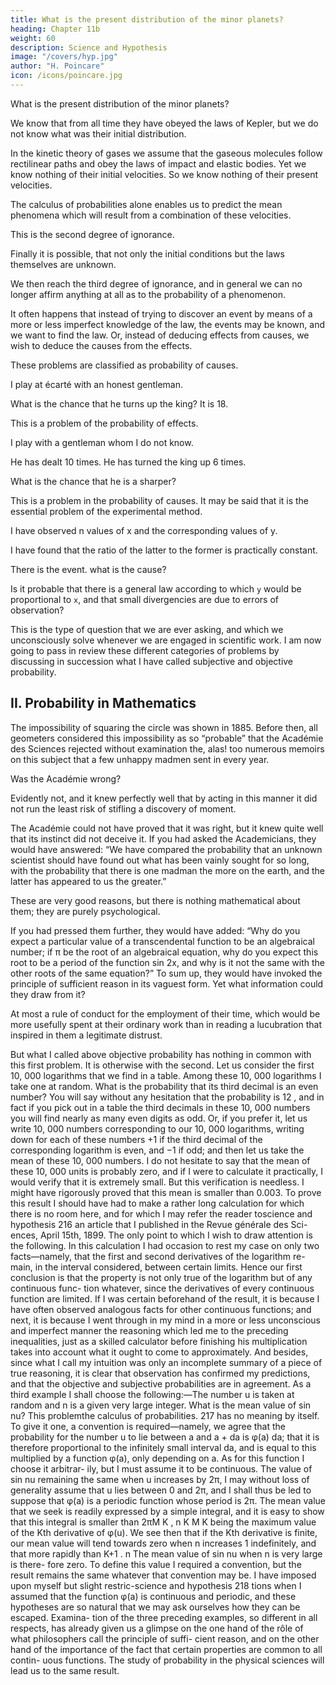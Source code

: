 ```yaml
---
title: What is the present distribution of the minor planets?
heading: Chapter 11b
weight: 60
description: Science and Hypothesis
image: "/covers/hyp.jpg"
author: "H. Poincare"
icon: /icons/poincare.jpg
---
```




What is the present distribution of the minor planets? 

We know that from all time they have obeyed the laws of Kepler, but we do not know what was their
initial distribution. 

In the kinetic theory of gases we assume that the gaseous molecules follow rectilinear paths and obey the laws of impact and elastic bodies. Yet we know nothing of their initial velocities. So we know nothing of their present velocities. 

The calculus of probabilities alone enables us to predict the mean phenomena which will result from a combination of these velocities. 

This is the second degree of ignorance. 

Finally it is possible, that not only the initial conditions but the laws themselves are unknown. 

We then reach the third degree of ignorance, and in general we can no longer affirm anything at all as to the probability of a phenomenon. 

It often happens that instead of trying to discover an event by means of a more or less imperfect knowledge of the law, the events may be known, and we want to find the law. Or, instead of deducing effects from causes, we wish to deduce the causes from the effects. 

These problems are classified as probability of causes.

<!-- , and are the most interesting of all from their scientific applica-
tions. --> 

I play at écarté with an honest gentleman. 

What is the chance that he turns up the king? It is 18. 

This is a problem of the probability of effects. 

I play with a gentleman whom I do not know.

He has dealt 10 times. He has turned the king up 6 times. 

What is the chance that he is a sharper? 

This is a problem in the probability of causes. It may be said that it is the essential problem of the experimental method. 

I have observed n values of x and the corresponding values of y. 

I have found that the ratio of the latter to the former is practically constant. 

There is the event. what is the cause? 

Is it probable that there is a general law according to which `y` would be proportional to `x`, and that small divergencies are due to errors of observation? 

This is the type of question that we are ever asking, and which we unconsciously solve whenever we are engaged in scientific
work. I am now going to pass in review these different categories of problems by discussing in succession what I
have called subjective and objective probability.

## II. Probability in Mathematics

The impossibility of squaring the circle was shown in 1885. Before then, all geometers considered this impossibility as so “probable” that the Académie des Sciences rejected without examination the, alas! too numerous memoirs on this subject that a few unhappy madmen sent in every year.

Was the Académie wrong? 

Evidently not, and it knew perfectly well that by acting in this manner it did not run the least risk of stifling a discovery of moment.

The Académie could not have proved that it was right, but it knew quite well that its instinct did not deceive
it. If you had asked the Academicians, they would have answered: “We have compared the probability that an
unknown scientist should have found out what has been vainly sought for so long, with the probability that there
is one madman the more on the earth, and the latter
has appeared to us the greater.” 

These are very good reasons, but there is nothing mathematical about them; they are purely psychological. 

If you had pressed them further, they would have added: “Why do you expect a particular value of a transcendental function to be an algebraical number; if π be the root of an algebraical equation, why do you expect this root to be a period
of the function sin 2x, and why is it not the same with the other roots of the same equation?” To sum up, they
would have invoked the principle of sufficient reason in its vaguest form. Yet what information could they draw
from it? 

At most a rule of conduct for the employment of their time, which would be more usefully spent at their ordinary work than in reading a lucubration that inspired in them a legitimate distrust. 

But what I called above objective probability has nothing in common with
this first problem. It is otherwise with the second. Let
us consider the first 10, 000 logarithms that we find in
a table. Among these 10, 000 logarithms I take one at
random. What is the probability that its third decimal
is an even number? You will say without any hesitation
that the probability is 12 , and in fact if you pick out in
a table the third decimals in these 10, 000 numbers you
will find nearly as many even digits as odd. Or, if you
prefer it, let us write 10, 000 numbers corresponding to
our 10, 000 logarithms, writing down for each of these
numbers +1 if the third decimal of the corresponding
logarithm is even, and −1 if odd; and then let us take
the mean of these 10, 000 numbers. I do not hesitate
to say that the mean of these 10, 000 units is probably
zero, and if I were to calculate it practically, I would
verify that it is extremely small. But this verification is
needless. I might have rigorously proved that this mean
is smaller than 0.003. To prove this result I should have
had to make a rather long calculation for which there is
no room here, and for which I may refer the reader toscience and hypothesis
216
an article that I published in the Revue générale des Sci-
ences, April 15th, 1899. The only point to which I wish
to draw attention is the following. In this calculation I
had occasion to rest my case on only two facts—namely,
that the first and second derivatives of the logarithm re-
main, in the interval considered, between certain limits.
Hence our first conclusion is that the property is not
only true of the logarithm but of any continuous func-
tion whatever, since the derivatives of every continuous
function are limited. If I was certain beforehand of the
result, it is because I have often observed analogous facts
for other continuous functions; and next, it is because I
went through in my mind in a more or less unconscious
and imperfect manner the reasoning which led me to
the preceding inequalities, just as a skilled calculator
before finishing his multiplication takes into account
what it ought to come to approximately. And besides,
since what I call my intuition was only an incomplete
summary of a piece of true reasoning, it is clear that
observation has confirmed my predictions, and that the
objective and subjective probabilities are in agreement.
As a third example I shall choose the following:—The
number u is taken at random and n is a given very large
integer. What is the mean value of sin nu? This problemthe calculus of probabilities.
217
has no meaning by itself. To give it one, a convention is
required—namely, we agree that the probability for the
number u to lie between a and a + da is φ(a) da; that it is
therefore proportional to the infinitely small interval da,
and is equal to this multiplied by a function φ(a), only
depending on a. As for this function I choose it arbitrar-
ily, but I must assume it to be continuous. The value
of sin nu remaining the same when u increases by 2π, I
may without loss of generality assume that u lies between
0 and 2π, and I shall thus be led to suppose that φ(a) is
a periodic function whose period is 2π. The mean value
that we seek is readily expressed by a simple integral,
and it is easy to show that this integral is smaller than
2πM K
,
n K
M K being the maximum value of the Kth derivative
of φ(u). We see then that if the Kth derivative is finite,
our mean value will tend towards zero when n increases
1
indefinitely, and that more rapidly than K+1 .
n
The mean value of sin nu when n is very large is there-
fore zero. To define this value I required a convention,
but the result remains the same whatever that convention
may be. I have imposed upon myself but slight restric-science and hypothesis
218
tions when I assumed that the function φ(a) is continuous
and periodic, and these hypotheses are so natural that we
may ask ourselves how they can be escaped. Examina-
tion of the three preceding examples, so different in all
respects, has already given us a glimpse on the one hand
of the rôle of what philosophers call the principle of suffi-
cient reason, and on the other hand of the importance of
the fact that certain properties are common to all contin-
uous functions. The study of probability in the physical
sciences will lead us to the same result.


